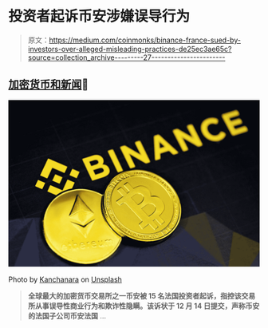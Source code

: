 # 投资者起诉币安涉嫌误导行为

> 原文：<https://medium.com/coinmonks/binance-france-sued-by-investors-over-alleged-misleading-practices-de25ec3ae65c?source=collection_archive---------27----------------------->

## [加密货币和新闻](/@TraderB/list/cryptocurrency-and-news-8d81ae749faa)📰

![](img/f8bd6ede61851c19af0f0c8976c9cbe6.png)

Photo by [Kanchanara](https://unsplash.com/@kanchanara?utm_source=medium&utm_medium=referral) on [Unsplash](https://unsplash.com?utm_source=medium&utm_medium=referral)

> **全球最大的加密货币交易所之一币安被 15 名法国投资者起诉，指控该交易所从事误导性商业行为和欺诈性隐瞒。该诉状于 12 月 14 日提交，声称币安的法国子公司币安法国** …